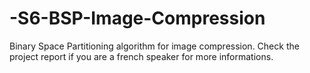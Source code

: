 # -S6-BSP-Image-Compression
Binary Space Partitioning algorithm for image compression. Check the project report if you are a french speaker for more informations.
